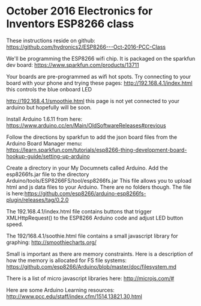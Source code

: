 # October 2016 Electronics for Inventors ESP8266 class

These instructions reside on github: https://github.com/hydronics2/ESP8266---Oct-2016-PCC-Class

We'll be programming the ESP8266 wifi chip.  It is packaged on the sparkfun dev board: https://www.sparkfun.com/products/13711

Your boards are pre-programmed as wifi hot spots. Try connecting to your board with your phone and trying these pages:
http://192.168.4.1/index.html  this controls the blue onboard LED

http://192.168.4.1/smoothie.html  this page is not yet connected to your arduino but hopefully will be soon.

Install Arduino 1.6.11 from here: https://www.arduino.cc/en/Main/OldSoftwareReleases#previous

Follow the directions by sparkfun to add the json board files from the Arduino Board Manager menu: https://learn.sparkfun.com/tutorials/esp8266-thing-development-board-hookup-guide/setting-up-arduino

Create a directory in your My Documnets called Arduino.  Add the esp8266fs.jar file to the directory Arduino/tools/ESP8266FS/tool/esp8266fs.jar
This file allows you to upload html and js data files to your Arduino. There are no folders though. The file is here:https://github.com/esp8266/arduino-esp8266fs-plugin/releases/tag/0.2.0


The 192.168.4.1/index.html file contains buttons that trigger XMLHttpRequest() to the ESP8266 Arduino code and adjust LED button speed. 

The 192/168.4.1/soothie.html file contains a small javascript library for graphing: http://smoothiecharts.org/

Small is important as there are memory constraints. Here is a description of how the memory is allocated for FS file systems: https://github.com/esp8266/Arduino/blob/master/doc/filesystem.md

There is a list of micro javascript libraries here: http://microjs.com/#

Here are some Arduino Learning resources: http://www.pcc.edu/staff/index.cfm/1514,13821,30,html 
